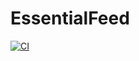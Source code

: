 # EssentialFeed
[![CI](https://github.com/firdavsbagirov/EssentialFeed/actions/workflows/CI.yml/badge.svg)](https://github.com/firdavsbagirov/EssentialFeed/actions/workflows/CI.yml)
